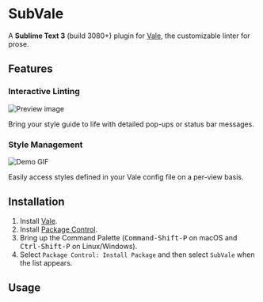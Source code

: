 # SubVale

A **Sublime Text 3** (build 3080+) plugin for [Vale][Vale-home], the customizable linter for prose.

## Features

### Interactive Linting

![Preview image][preview-img]

Bring your style guide to life with detailed pop-ups or status bar messages.

### Style Management

![Demo GIF][demo-gif]

Easily access styles defined in your Vale config file on a per-view basis.

## Installation

1. Install [Vale][Vale-install].
2. Install [Package Control][pck-ctrl].
3. Bring up the Command Palette
   (<kbd>Command-Shift-P</kbd> on macOS and <kbd>Ctrl-Shift-P</kbd> on Linux/Windows).
4. Select `Package Control: Install Package`
   and then select `SubVale` when the list appears.

## Usage

[Vale-home]: https://github.com/jdkato/vale
[Vale-install]: https://github.com/jdkato/vale/wiki
[pck-ctrl]: http://wbond.net/sublime_packages/package_control "Sublime Package Control by wbond"

[preview-img]: https://cloud.githubusercontent.com/assets/8785025/23342357/b756e524-fc0d-11e6-8705-856c8a4c56f3.png
[demo-gif]: https://i.gyazo.com/819d7793b4080d5b613836d06a89740e.gif
